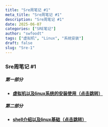 ```yaml
---
title: "Sre周笔记 #1"
meta_title: "Sre周笔记 #1"
description: "Sre周笔记 #1"
date: 2025-06-07
categories: ["SRE笔记"]
author: "swfoodt"
tags: ["虚拟机", "Linux", "系统安装"]
draft: false
slug: "Sre-1"
---
```


### Sre周笔记 #1

##### 第一部分

- [**虚拟机以及linux系统的安装使用（点击跳转）**](/blog/sre/sre-vmware)  

##### 第二部分

- [**shell介绍以及linux基础（点击跳转）**](/blog/linux/linux-basic)  

